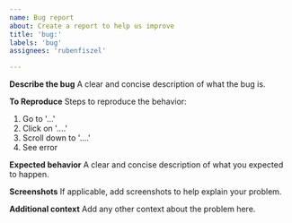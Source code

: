```yaml
---
name: Bug report
about: Create a report to help us improve
title: 'bug:'
labels: 'bug'
assignees: 'rubenfiszel'

---
```


**Describe the bug** A clear and concise description of what the bug is.

**To Reproduce** Steps to reproduce the behavior:

1. Go to '...'
2. Click on '....'
3. Scroll down to '....'
4. See error

**Expected behavior** A clear and concise description of what you expected to
happen.

**Screenshots** If applicable, add screenshots to help explain your problem.

**Additional context** Add any other context about the problem here.
